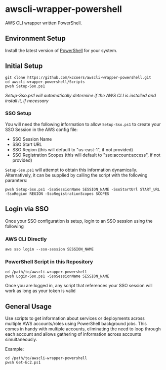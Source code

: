 # awscli-wrapper-powershell
AWS CLI wrapper written PowerShell.

## Environment Setup
Install the latest version of [PowerShell](https://aka.ms/powershell-release?tag=stable) for your system.

## Initial Setup
    git clone https://github.com/kccoers/awscli-wrapper-powershell.git
    cd awscli-wrapper-powershell/Scripts
    pwsh Setup-Sso.ps1

*Setup-Sso.ps1 will automatically determine if the AWS CLI is installed and install it, if necessary*

### SSO Setup
You will need the following information to allow `Setup-Sso.ps1` to create your SSO Session in the AWS config file:

* SSO Session Name
* SSO Start URL
* SSO Region (this will default to "us-east-1", if not provided)
* SSO Registration Scopes (this will default to "sso:account:access", if not provided)

`Setup-Sso.ps1` will attempt to obtain this information dynamically. Alternatively, it can be supplied by calling the script with the following paramters:

`pwsh Setup-Sso.ps1 -SsoSessionName SESSION_NAME -SsoStartUrl START_URL -SsoRegion REGION -SsoRegistrationScopes SCOPES`

## Login via SSO
Once your SSO configuration is setup, login to an SSO session using the following

### AWS CLI Directly
    aws sso login --sso-session SESSION_NAME

### PowerShell Script in this Repository
    cd /path/to/awscli-wrapper-powershell
    pwsh Login-Sso.ps1 -SsoSessionName SESSION_NAME

Once you are logged in, any script that references your SSO session will work as long as your token is valid

## General Usage
Use scripts to get information about services or deployments across multiple AWS accounts/roles using PowerShell background jobs. This comes in handy with multiple accounts, eliminating the need to loop through each account and allows gathering of information across accounts simultaneously.

Example:

    cd /path/to/awscli-wrapper-powershell
    pwsh Get-Ec2.ps1